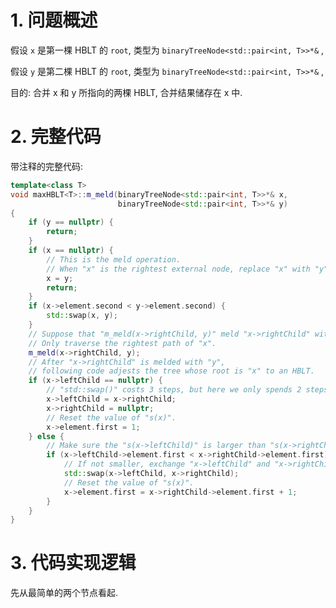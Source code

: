 # 1. 问题概述

假设 `x` 是第一棵 HBLT 的 `root`, 类型为 `binaryTreeNode<std::pair<int, T>>*&` ,

假设 `y` 是第二棵 HBLT 的 `root`, 类型为 `binaryTreeNode<std::pair<int, T>>*&` ,

目的: 合并 x 和 y 所指向的两棵 HBLT, 合并结果储存在 x 中.

# 2. 完整代码

带注释的完整代码:

```cpp
template<class T>
void maxHBLT<T>::m_meld(binaryTreeNode<std::pair<int, T>>*& x,
                        binaryTreeNode<std::pair<int, T>>*& y)
{
    if (y == nullptr) {
        return;
    }
    if (x == nullptr) {
        // This is the meld operation.
        // When "x" is the rightest external node, replace "x" with "y".
        x = y; 
        return;
    }
    if (x->element.second < y->element.second) {
        std::swap(x, y);
    }
    // Suppose that "m_meld(x->rightChild, y)" meld "x->rightChild" with "y".
    // Only traverse the rightest path of "x".
    m_meld(x->rightChild, y);
    // After "x->rightChild" is melded with "y",
    // following code adjests the tree whose root is "x" to an HBLT.
    if (x->leftChild == nullptr) {
        // "std::swap()" costs 3 steps, but here we only spends 2 steps.
        x->leftChild = x->rightChild;
        x->rightChild = nullptr;
        // Reset the value of "s(x)".
        x->element.first = 1;
    } else {
        // Make sure the "s(x->leftChild)" is larger than "s(x->rightChild)".
        if (x->leftChild->element.first < x->rightChild->element.first) {
            // If not smaller, exchange "x->leftChild" and "x->rightChild".
            std::swap(x->leftChild, x->rightChild);
            // Reset the value of "s(x)".
            x->element.first = x->rightChild->element.first + 1;
        }
    }
}
```

# 3. 代码实现逻辑

先从最简单的两个节点看起.